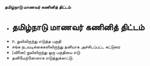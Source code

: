 **தமிழ்நாடு மாணவர் கணினித் திட்டம்**
- # தமிழ்நாடு மாணவர் கணினித் திட்டம்
- n. நுலிலிருந்து எடுத்த பகுதி
- சங்க நடவடிக்கைகளிலிருந்து தனியாக அச்சிடப்பட்ட கட்டுரை
- (வினை) நுலிலிருந்து ஒரு பகுதியை எடு
- தனிமேற்கோளாக எடுத்துக்காட்டு.

